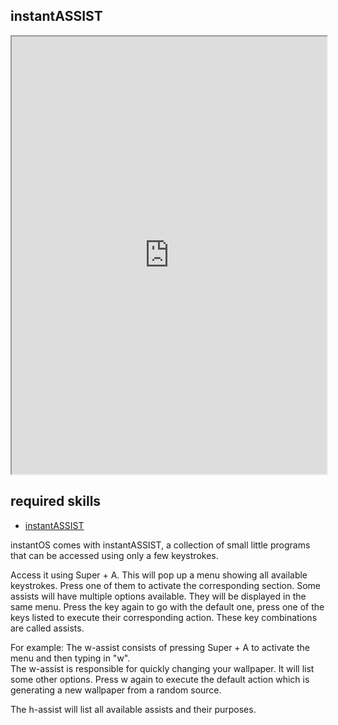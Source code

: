## instantASSIST   

<div align="center">
    <iframe width="100%" height="700px" src="https://www.youtube.com/embed/3zBLEHHdMmQ" frameborder="10" allow="accelerometer; autoplay; encrypted-media; gyroscope; picture-in-picture" allowfullscreen></iframe>
</div>

## required skills

<ul class="actions">
    <li><a href="https://instantos.io/instantos.io/youtube/shortcuts" class="button special icon fa-youtube">instantASSIST</a></li>
</ul>

instantOS comes with instantASSIST, a collection of small little programs that can be accessed using only a few keystrokes. 

Access it using Super + A. This will pop up a menu showing all available keystrokes. Press one of them to activate the corresponding section. Some assists will have multiple options available. They will be displayed in the same menu. Press the key again to go with the default one, press one of the keys listed to execute their corresponding action. 
These key combinations are called assists.  

For example: The w-assist consists of pressing Super + A to activate the menu and then typing in "w".  
The w-assist is responsible for quickly changing your wallpaper. It will list some other options. Press w again to execute the default action which is generating a new wallpaper from a random source. 

The h-assist will list all available assists and their purposes. 